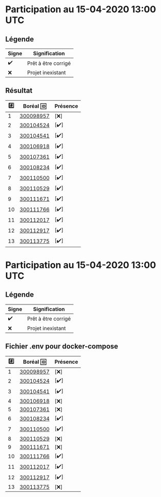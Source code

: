 # Participation au 15-04-2020 13:00 UTC
 
## Légende
 
| Signe              | Signification                 |
|--------------------|-------------------------------|
| :heavy_check_mark: | Prêt à être corrigé           |
| :x:                | Projet inexistant             |
 
## Résultat
 
|:hash:| Boréal :id:                | Présence         |
|------|----------------------------|------------------|
| 1 | [300098957](../300098957/README.md) | [:x:] |
| 2 | [300104524](../300104524/README.md) | [:heavy_check_mark:] |
| 3 | [300104541](../300104541/README.md) | [:heavy_check_mark:] |
| 4 | [300106918](../300106918/README.md) | [:heavy_check_mark:] |
| 5 | [300107361](../300107361/README.md) | [:heavy_check_mark:] |
| 6 | [300108234](../300108234/README.md) | [:heavy_check_mark:] |
| 7 | [300110500](../300110500/README.md) | [:heavy_check_mark:] |
| 8 | [300110529](../300110529/README.md) | [:heavy_check_mark:] |
| 9 | [300111671](../300111671/README.md) | [:heavy_check_mark:] |
| 10 | [300111766](../300111766/README.md) | [:heavy_check_mark:] |
| 11 | [300112017](../300112017/README.md) | [:heavy_check_mark:] |
| 12 | [300112917](../300112917/README.md) | [:heavy_check_mark:] |
| 13 | [300113775](../300113775/README.md) | [:heavy_check_mark:] |
 
# Participation au 15-04-2020 13:00 UTC
 
## Légende
 
| Signe              | Signification                 |
|--------------------|-------------------------------|
| :heavy_check_mark: | Prêt à être corrigé           |
| :x:                | Projet inexistant             |
 
## Fichier .env pour docker-compose
 
|:hash:| Boréal :id:                | Présence         |
|------|----------------------------|------------------|
| 1 | [300098957](../300098957/.env) | [:x:] |
| 2 | [300104524](../300104524/.env) | [:heavy_check_mark:] |
| 3 | [300104541](../300104541/.env) | [:heavy_check_mark:] |
| 4 | [300106918](../300106918/.env) | [:x:] |
| 5 | [300107361](../300107361/.env) | [:x:] |
| 6 | [300108234](../300108234/.env) | [:heavy_check_mark:] |
| 7 | [300110500](../300110500/.env) | [:heavy_check_mark:] |
| 8 | [300110529](../300110529/.env) | [:x:] |
| 9 | [300111671](../300111671/.env) | [:x:] |
| 10 | [300111766](../300111766/.env) | [:heavy_check_mark:] |
| 11 | [300112017](../300112017/.env) | [:heavy_check_mark:] |
| 12 | [300112917](../300112917/.env) | [:heavy_check_mark:] |
| 13 | [300113775](../300113775/.env) | [:x:] |
